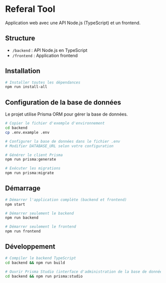 # Referal Tool

Application web avec une API Node.js (TypeScript) et un frontend.

## Structure

- `/backend` : API Node.js en TypeScript
- `/frontend` : Application frontend

## Installation

```bash
# Installer toutes les dépendances
npm run install-all
```

## Configuration de la base de données

Le projet utilise Prisma ORM pour gérer la base de données.

```bash
# Copier le fichier d'exemple d'environnement
cd backend
cp .env.example .env

# Configurer la base de données dans le fichier .env
# Modifier DATABASE_URL selon votre configuration

# Générer le client Prisma
npm run prisma:generate

# Exécuter les migrations
npm run prisma:migrate
```

## Démarrage

```bash
# Démarrer l'application complète (backend et frontend)
npm start

# Démarrer seulement le backend
npm run backend

# Démarrer seulement le frontend
npm run frontend
```

## Développement

```bash
# Compiler le backend TypeScript
cd backend && npm run build

# Ouvrir Prisma Studio (interface d'administration de la base de données)
cd backend && npm run prisma:studio
```
